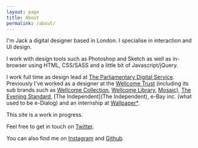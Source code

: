 ```yaml
---
layout: page
title: About
permalink: /about/
---
```


I'm Jack a digital designer based in London. I specialise in interaction and UI design. 

I work with design tools such as Photoshop and Sketch as well as in-browser using HTML, CSS/SASS and a little bit of Javascript/jQuery. 

I work full time as design lead at [The Parliamentary Digital Service](https://pds.blog.parliament.uk/). Previously I've worked as a designer at the [Wellcome Trust](http://www.wellcome.ac.uk/) (including its sub brands such as [Wellcome Collection](http://wellcomecollection.org/), [Wellcome Library](http://wellcomelibrary.org/), [Mosaic](http://mosaicscience.com/)), [The Evening Standard](http://www.standard.co.uk/), [The Independent](The Independent), e-Bay inc. (what used to be e-Dialog) and an internship at [Wallpaper*](http://www.wallpaper.com/).

This site is a work in progress. 

Feel free to get in touch on [Twitter](https://twitter.com/jackcraig).

You can also find me on [Instagram](http://instagram.com/jackcraig) and [Github](https://github.com/jackcraig).
